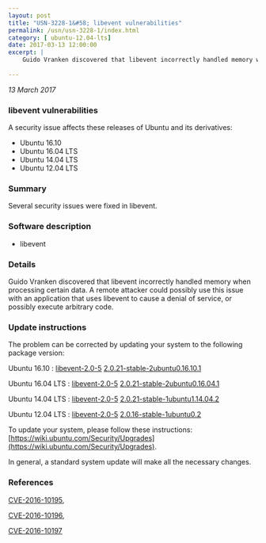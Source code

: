```yaml
---
layout: post
title: "USN-3228-1&#58; libevent vulnerabilities"
permalink: /usn/usn-3228-1/index.html
category: [ ubuntu-12.04-lts]
date: 2017-03-13 12:00:00
excerpt: |
    Guido Vranken discovered that libevent incorrectly handled memory when processing certain data. A remote attacker could possibly use this issue with an application that uses libevent to cause a denial of service, or possibly execute arbitrary code. 
    
--- 
```

 
 

*13 March 2017*

### libevent vulnerabilities

A security issue affects these releases of Ubuntu and its derivatives:

* Ubuntu 16.10
* Ubuntu 16.04 LTS
* Ubuntu 14.04 LTS
* Ubuntu 12.04 LTS

### Summary

Several security issues were fixed in libevent. 

### Software description

* libevent 

### Details

Guido Vranken discovered that libevent incorrectly handled memory when processing certain data. A remote attacker could possibly use this issue with an application that uses libevent to cause a denial of service, or possibly execute arbitrary code. 

### Update instructions

The problem can be corrected by updating your system to the following package version:

Ubuntu 16.10
 : [libevent-2.0-5](https://launchpad.net/ubuntu/+source/libevent) <span> [2.0.21-stable-2ubuntu0.16.10.1](https://launchpad.net/ubuntu/+source/libevent/2.0.21-stable-2ubuntu0.16.10.1) </span> 

Ubuntu 16.04 LTS
 : [libevent-2.0-5](https://launchpad.net/ubuntu/+source/libevent) <span> [2.0.21-stable-2ubuntu0.16.04.1](https://launchpad.net/ubuntu/+source/libevent/2.0.21-stable-2ubuntu0.16.04.1) </span> 

Ubuntu 14.04 LTS
 : [libevent-2.0-5](https://launchpad.net/ubuntu/+source/libevent) <span> [2.0.21-stable-1ubuntu1.14.04.2](https://launchpad.net/ubuntu/+source/libevent/2.0.21-stable-1ubuntu1.14.04.2) </span> 

Ubuntu 12.04 LTS
 : [libevent-2.0-5](https://launchpad.net/ubuntu/+source/libevent) <span> [2.0.16-stable-1ubuntu0.2](https://launchpad.net/ubuntu/+source/libevent/2.0.16-stable-1ubuntu0.2) </span> 

To update your system, please follow these instructions: [https://wiki.ubuntu.com/Security/Upgrades](https://wiki.ubuntu.com/Security/Upgrades).

In general, a standard system update will make all the necessary changes. 

### References

 
 [CVE-2016-10195](http://people.ubuntu.com/~ubuntu-security/cve/CVE-2016-10195), 

 [CVE-2016-10196](http://people.ubuntu.com/~ubuntu-security/cve/CVE-2016-10196), 

 [CVE-2016-10197](http://people.ubuntu.com/~ubuntu-security/cve/CVE-2016-10197)
 

